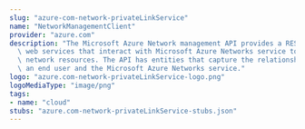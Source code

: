```yaml
---
slug: "azure-com-network-privateLinkService"
name: "NetworkManagementClient"
provider: "azure.com"
description: "The Microsoft Azure Network management API provides a RESTful set of\
  \ web services that interact with Microsoft Azure Networks service to manage your\
  \ network resources. The API has entities that capture the relationship between\
  \ an end user and the Microsoft Azure Networks service."
logo: "azure.com-network-privateLinkService-logo.png"
logoMediaType: "image/png"
tags:
- name: "cloud"
stubs: "azure.com-network-privateLinkService-stubs.json"
---
```

